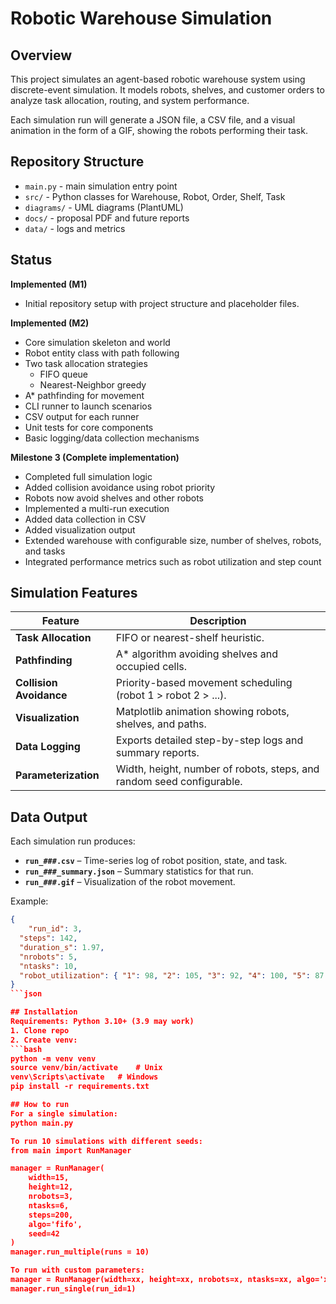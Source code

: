# Robotic Warehouse Simulation

## Overview
This project simulates an agent-based robotic warehouse system using discrete-event simulation. It models robots, shelves, and customer orders to analyze task allocation, routing, and system performance.

Each simulation run will generate a JSON file, a CSV file, and a visual animation in the form of a GIF, showing the robots performing their task.

## Repository Structure
- `main.py` - main simulation entry point
- `src/` - Python classes for Warehouse, Robot, Order, Shelf, Task
- `diagrams/` - UML diagrams (PlantUML)
- `docs/` - proposal PDF and future reports
- `data/` - logs and metrics

## Status

**Implemented (M1)**
- Initial repository setup with project structure and placeholder files.


**Implemented (M2)**
- Core simulation skeleton and world
- Robot entity class with path following
- Two task allocation strategies
    - FIFO queue
    - Nearest-Neighbor greedy
- A* pathfinding for movement
- CLI runner to launch scenarios
- CSV output for each runner
- Unit tests for core components
- Basic logging/data collection mechanisms


**Milestone 3 (Complete implementation)**
- Completed full simulation logic
- Added collision avoidance using robot priority
- Robots now avoid shelves and other robots
- Implemented a multi-run execution
- Added data collection in CSV
- Added visualization output
- Extended warehouse with configurable size, number of shelves, robots, and tasks
- Integrated performance metrics such as robot utilization and step count


## Simulation Features
| Feature | Description |
|----------|--------------|
| **Task Allocation** | FIFO or nearest-shelf heuristic. |
| **Pathfinding** | A* algorithm avoiding shelves and occupied cells. |
| **Collision Avoidance** | Priority-based movement scheduling (robot 1 > robot 2 > ...). |
| **Visualization** | Matplotlib animation showing robots, shelves, and paths. |
| **Data Logging** | Exports detailed step-by-step logs and summary reports. |
| **Parameterization** | Width, height, number of robots, steps, and random seed configurable. |


## Data Output
Each simulation run produces:
- **`run_###.csv`** – Time-series log of robot position, state, and task.
- **`run_###_summary.json`** – Summary statistics for that run.
- **`run_###.gif`** – Visualization of the robot movement.


Example:
```json
{
    "run_id": 3,
  "steps": 142,
  "duration_s": 1.97,
  "nrobots": 5,
  "ntasks": 10,
  "robot_utilization": { "1": 98, "2": 105, "3": 92, "4": 100, "5": 87 }
}
```json

## Installation
Requirements: Python 3.10+ (3.9 may work)
1. Clone repo
2. Create venv:
```bash
python -m venv venv
source venv/bin/activate    # Unix
venv\Scripts\activate   # Windows
pip install -r requirements.txt

## How to run
For a single simulation:
python main.py

To run 10 simulations with different seeds:
from main import RunManager

manager = RunManager(
    width=15,
    height=12,
    nrobots=3,
    ntasks=6,
    steps=200,
    algo='fifo',
    seed=42
)
manager.run_multiple(runs = 10)

To run with custom parameters:
manager = RunManager(width=xx, height=xx, nrobots=x, ntasks=xx, algo='xxx', seed=xx)
manager.run_single(run_id=1)

